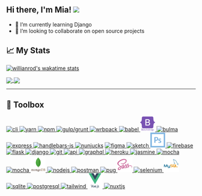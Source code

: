 ## Hi there, I'm Mia! <img src="https://raw.githubusercontent.com/MartinHeinz/MartinHeinz/master/wave.gif" width="25px">

<!-- ![](https://komarev.com/ghpvc/?username=nickeledfox&color=green) -->

<!-- - 🔭 I’m currently working on [Blog App](https://github.com/nickeledfox/mevn-blog) -->
- 🌱 I’m currently learning Django
- 👯 I’m looking to collaborate on open source projects
<!-- - 📫 How to reach me: mia-7-7@mail-me.com -->

 ## &#x1f4c8; My Stats
[![willianrod's wakatime stats](https://github-readme-stats.vercel.app/api/wakatime?username=nickeledfox&theme=tokyonight&layout=compact&langs_count=6)](https://github.com/anuraghazra/github-readme-stats)

<a href="https://github.com/anuraghazra/github-readme-stats">
  <img align="center" width="50%" src="https://github-readme-stats.vercel.app/api?username=nickeledfox&show_icons=true&theme=tokyonight"> 
</a>
<a href="https://github.com/anuraghazra/github-readme-stats">
  <img align="center" width="41.5%" src="https://github-readme-stats.vercel.app/api/top-langs/?username=nickeledfox&hide=html&layout=compact&theme=blueberry"> 
</a>



---
 ## 🧰 Toolbox
 
<p align="left"> 
 <!-- Terminal shell -->
 <a href="https://www.npmjs.com/" target="_blank" rel="noreferrer"> <img src="https://user-images.githubusercontent.com/81501711/161360971-04c858c9-767a-4894-b588-7b883e7d4307.png" alt="cli" width="40" height="40"/> </a>
<!-- Yarn  -->
 <a href="https://yarnpkg.com/" target="_blank" rel="noreferrer"> <img src="https://user-images.githubusercontent.com/81501711/152867506-33dd3e0c-4f7c-4a6d-9084-d37e4be3d7e4.png" alt="yarn" width="43" height="40"/> </a>
 <!-- NPM -->
 <a href="https://www.npmjs.com/" target="_blank" rel="noreferrer"> <img src="https://cdn.jsdelivr.net/gh/devicons/devicon/icons/npm/npm-original-wordmark.svg" alt="npm" width="40" height="40"/> </a>
 <!-- Gulp/Grunt -->
 <a href="https://gulpjs.com" target="_blank" rel="noreferrer"> <img src="https://user-images.githubusercontent.com/81501711/152888597-f58e02c3-8223-42e1-9b17-42a3e3a295a9.png" alt="gulp/grunt" height="53"/> </a>
<!-- Webpack -->
 <a href="https://webpack.js.org/" target="_blank" rel="noreferrer"> <img src="https://cdn.svgporn.com/logos/webpack.svg" alt="wrbpack" width="40" height="45"/> </a> 
 <!-- Babel -->
 <a href="https://babeljs.io/" target="_blank" rel="noreferrer"><img src="https://user-images.githubusercontent.com/81501711/152870559-8bc02ef6-3bf8-4fc1-a152-53dcaf5b8724.png" alt="babel" width="40" height="40"/> </a> 
<!-- Bootstrap -->
 <a href="https://getbootstrap.com" target="_blank" rel="noreferrer"> <img src="https://raw.githubusercontent.com/devicons/devicon/master/icons/bootstrap/bootstrap-plain-wordmark.svg" alt="bootstrap" width="40" height="40"/> </a> 
<!-- Bulma -->
 <a href="https://bulma.io/" target="_blank" rel="noreferrer"> <img src="https://raw.githubusercontent.com/gilbarbara/logos/804dc257b59e144eaca5bc6ffd16949752c6f789/logos/bulma.svg" alt="bulma" width="40" height="40"/> </a>
<!-- Express -->
 <a href="https://expressjs.com" target="_blank" rel="noreferrer"> <img src="https://camo.githubusercontent.com/4da8fbe32d03f3cd0c099af887ce14d1bff01c3325501bae56bc5ca9563548f9/68747470733a2f2f65787465726e616c2d636f6e74656e742e6475636b6475636b676f2e636f6d2f69752f3f753d6874747073253341253246253246766563746f7269666965642e636f6d253246696d61676573253246657870726573732d6a732d69636f6e2d32302e706e6726663d31266e6f66623d31" alt="express" width="40" height="40"/> </a> 
<!-- Handlebars -->
  <a href="https://handlebarsjs.com/" target="_blank" rel="noreferrer"> <img src="https://i0.wp.com/blog.fossasia.org/wp-content/uploads/2017/07/handlebars-js.png?fit=500%2C500&ssl=1" alt="handlebars-js" width="55" height="45"/> </a> 
 <!-- Nunjucks -->
 <a href="https://mozilla.github.io/nunjucks/" target="_blank" rel="noreferrer"> <img src="https://eseom.gallerycdn.vsassets.io/extensions/eseom/nunjucks-template/0.4.2/1620376601793/Microsoft.VisualStudio.Services.Icons.Default" alt="nunjucks" height="40"/></a>
<!-- Figma -->
 <a href="https://www.figma.com/" target="_blank" rel="noreferrer"> <img src="https://www.vectorlogo.zone/logos/figma/figma-icon.svg" alt="figma" width="40" height="40"/> </a> 
 <!--  Sketch  -->
  <a href="https://www.sketch.com/" target="_blank" rel="noreferrer"> <img src="https://www.vectorlogo.zone/logos/sketchapp/sketchapp-icon.svg" alt="sketch" width="40" height="40"/> </a>
 <!-- Photoshop -->
 <a href="https://www.photoshop.com/en" target="_blank" rel="noreferrer"> <img src="https://raw.githubusercontent.com/devicons/devicon/master/icons/photoshop/photoshop-line.svg" alt="photoshop" width="40" height="40"/> </a> 
<!-- Firebase -->
 <a href="https://firebase.google.com/" target="_blank" rel="noreferrer"> <img src="https://www.vectorlogo.zone/logos/firebase/firebase-icon.svg" alt="firebase" width="40" height="40"/> </a> 
<!--  Flask -->
 <a href="https://flask.palletsprojects.com/" target="_blank" rel="noreferrer"> <img src="https://user-images.githubusercontent.com/81501711/152876308-412339ca-0d43-4912-8f38-edb3a7c7eb8d.png" alt="flask" width="40" height="45"/> </a> 
  <!--  Django -->
 <a href="https://www.djangoproject.com/" target="_blank" rel="noreferrer"> <img src="https://user-images.githubusercontent.com/81501711/161361322-af66fa15-93b2-433d-869d-fad5ab4ca530.png" alt="django" width="40" height="40"/> </a> 
<!--  Git -->
 <a href="https://git-scm.com/" target="_blank" rel="noreferrer"> <img src="https://www.vectorlogo.zone/logos/git-scm/git-scm-icon.svg" alt="git" width="40" height="40"/> </a> 
 <!-- REST API -->
 <a href="https://graphql.org" target="_blank" rel="noreferrer"> <img src="https://encrypted-tbn0.gstatic.com/images?q=tbn:ANd9GcTAhv4IV62tasPEUYS_ks7tU4xHB8dX8LOgvA&usqp=CAU" alt="api" width="40" height="40"/> </a>  
<!-- Graphql -->
 <a href="https://graphql.org" target="_blank" rel="noreferrer"> <img src="https://www.vectorlogo.zone/logos/graphql/graphql-icon.svg" alt="graphql" width="40" height="40"/> </a>  
<!-- Heroku -->
 <a href="https://heroku.com" target="_blank" rel="noreferrer"> <img src="https://www.vectorlogo.zone/logos/heroku/heroku-icon.svg" alt="heroku" width="40" height="40"/> </a> 
<!-- Jasmine -->
 <a href="https://jasmine.github.io/" target="_blank" rel="noreferrer"> <img src="https://www.vectorlogo.zone/logos/jasmine/jasmine-icon.svg" alt="jasmine" width="40" height="40"/> </a>
 <!-- Chai -->
 <a href="https://www.chaijs.com/" target="_blank" rel="noreferrer"> <img src="https://camo.githubusercontent.com/7ecbd4531436e4f20c1dba52a4fd4ac367cfcc20a2f62cfe7a10f32da306afc6/687474703a2f2f636861696a732e636f6d2f696d672f636861692d6c6f676f2e706e67" alt="mocha" height="42"/> </a>
<!-- Mocha -->
 <a href="https://mochajs.org" target="_blank" rel="noreferrer"> <img src="https://www.vectorlogo.zone/logos/mochajs/mochajs-icon.svg" alt="mocha" height="42"/> </a> 
<!-- MongoDB -->
 <a href="https://www.mongodb.com/" target="_blank" rel="noreferrer"> <img src="https://raw.githubusercontent.com/devicons/devicon/master/icons/mongodb/mongodb-original-wordmark.svg" alt="mongodb" width="40" height="40"/> </a>
<!-- Node -->
 <a href="https://nodejs.org" target="_blank" rel="noreferrer"> <img src="https://user-images.githubusercontent.com/81501711/152867786-2622144e-99a6-45d5-9068-487548d554bd.png" alt="nodejs" width="43" height="40"/> </a> 
<!--  Postman  -->
  <a href="https://postman.com" target="_blank" rel="noreferrer"> <img src="https://www.vectorlogo.zone/logos/getpostman/getpostman-icon.svg" alt="postman" width="40" height="40"/> </a>
<!--  Pug  -->
  <a href="https://pugjs.org" target="_blank" rel="noreferrer"> <img src="https://cdn.worldvectorlogo.com/logos/pug.svg" alt="pug" width="40" height="40"/> </a> 
<!-- SASS -->
  <a href="https://sass-lang.com" target="_blank" rel="noreferrer"> <img src="https://raw.githubusercontent.com/devicons/devicon/master/icons/sass/sass-original.svg" alt="sass" width="40" height="40"/> </a> 
<!--  Selenium  -->
  <a href="https://www.selenium.dev" target="_blank" rel="noreferrer"> <img src="https://raw.githubusercontent.com/detain/svg-logos/780f25886640cef088af994181646db2f6b1a3f8/svg/selenium-logo.svg" alt="selenium" width="40" height="40"/> </a> 
  <!--  Mysql  -->
  <a href="https://www.mysql.com/" target="_blank" rel="noreferrer"> <img src="https://raw.githubusercontent.com/devicons/devicon/master/icons/mysql/mysql-original-wordmark.svg" alt="mysql" width="40" height="45"/> </a>
<!--  Sqlite  -->
  <a href="https://www.sqlite.org/" target="_blank" rel="noreferrer"> <img src="https://www.vectorlogo.zone/logos/sqlite/sqlite-icon.svg" alt="sqlite" width="40" height="40"/> </a> 
 <!-- Postgresql -->
 <a href="https://www.postgresql.org/" target="_blank" rel="noreferrer"> <img src="https://cdn.jsdelivr.net/gh/devicons/devicon/icons/postgresql/postgresql-plain-wordmark.svg" alt="postgresql" width="40" height="40"/>
<!-- Tailwind -->
  <a href="https://tailwindcss.com/" target="_blank" rel="noreferrer"> <img src="https://www.vectorlogo.zone/logos/tailwindcss/tailwindcss-icon.svg" alt="tailwind" width="40" height="40"/> </a> 
<!--  Vue  -->
  <a href="https://vuejs.org/" target="_blank" rel="noreferrer"> <img src="https://raw.githubusercontent.com/devicons/devicon/master/icons/vuejs/vuejs-original-wordmark.svg" alt="vuejs" width="40" height="40"/> </a> 
  <!-- Nuxt -->
<a href="https://nuxtjs.org/" target="_blank" rel="noreferrer"> <img src="https://www.vectorlogo.zone/logos/nuxtjs/nuxtjs-icon.svg" alt="nuxtjs" width="40" height="40"/> </a>

 </p>

 
<!--  ### Learning : -->
<!--  <img src = "https://img.shields.io/badge/Node.js-43853D?style=for-the-badge&logo=node.js&logoColor=white"> -->
<!--  <img src="https://img.shields.io/badge/Vue.js-35495E?style=for-the-badge&logo=vue.js&logoColor=4FC08D">  -->
<!--  <img src="https://img.shields.io/badge/TypeScript-007ACC?style=for-the-badge&logo=typescript&logoColor=white">  -->
 
<!-- --- -->
 
<!--  [![Top Langs](https://github-readme-stats.vercel.app/api/top-langs/?username=mia-7-7&exclude_repo=map-fetching&&layout=compact&theme=blueberry)](https://github.com/anuraghazra/github-readme-stats) -->
 
<!--  _NOTE: Top Languages does not indicate my skill level or anything like that, it's a GitHub metric of which languages have the most code on GitHub. It's a new feature of github-readme-stats._ -->
 

<!--  ### In love with :
<img src="https://img.shields.io/badge/Flask-000000?style=for-the-badge&logo=flask&logoColor=red"> <img src ="https://img.shields.io/badge/PostgreSQL-316192?style=for-the-badge&logo=postgresql&logoColor=white"> <img src="https://img.shields.io/badge/MongoDB-4EA94B?style=for-the-badge&logo=mongodb&logoColor=white"> <img src="https://img.shields.io/badge/Express.js-404D59?style=for-the-badge">
 <img src="https://img.shields.io/badge/Tailwind_CSS-38B2AC?style=for-the-badge&logo=tailwind-css&logoColor=white">
<img src = "https://img.shields.io/badge/Python-3776AB?style=for-the-badge&logo=python&logoColor=white" height="20px"> -->
 

 
<!-- ### Profile Trophy 🏆 /ᐠ｡ꞈ｡ᐟ\  -->
<!-- <img src="https://github-profile-trophy.vercel.app/?username=nickeledfox&rank=S,A,AA,AAA,B&theme=algolia"> -->


<!-- <img src="https://img.shields.io/badge/-ReactJs-61DAFB"> -->

<!--
**mia-7-7/mia-7-7** is a ✨ _special_ ✨ repository because its `README.md` (this file) appears on your GitHub profile.

Here are some ideas to get you started:

- 🔭 I’m currently working on ...
- 🌱 I’m currently learning ...
- 👯 I’m looking to collaborate on ...
- 🤔 I’m looking for help with ...
- 💬 Ask me about ...
- 📫 How to reach me: ...
- 😄 Pronouns: ...
- ⚡ Fun fact: ...
-->
